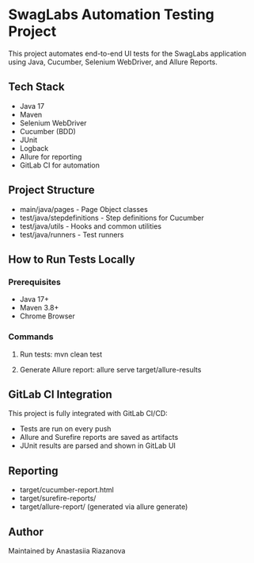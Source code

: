 # SwagLabs Automation Testing Project

This project automates end-to-end UI tests for the SwagLabs application using Java, Cucumber, Selenium WebDriver, and Allure Reports.

## Tech Stack

- Java 17
- Maven
- Selenium WebDriver
- Cucumber (BDD)
- JUnit
- Logback
- Allure for reporting
- GitLab CI for automation

## Project Structure

- main/java/pages - Page Object classes 
- test/java/stepdefinitions - Step definitions for Cucumber 
- test/java/utils - Hooks and common utilities 
- test/java/runners - Test runners

## How to Run Tests Locally

### Prerequisites
- Java 17+
- Maven 3.8+
- Chrome Browser

### Commands

1. Run tests:
   mvn clean test

2. Generate Allure report:
   allure serve target/allure-results

## GitLab CI Integration

This project is fully integrated with GitLab CI/CD:
- Tests are run on every push
- Allure and Surefire reports are saved as artifacts
- JUnit results are parsed and shown in GitLab UI

## Reporting

- target/cucumber-report.html
- target/surefire-reports/
- target/allure-report/ (generated via allure generate)

## Author

Maintained by Anastasiia Riazanova

